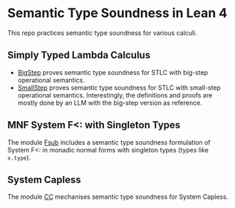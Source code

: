 # Semantic Type Soundness in Lean 4

This repo practices semantic type soundness for various calculi.

## Simply Typed Lambda Calculus

- [BigStep](Semantic/Stlc/BigStep/Soundness.lean) proves semantic type soundness for STLC with big-step operational semantics.
- [SmallStep](Semantic/Stlc/SmallStep/Soundness.lean) proves semantic type soundness for STLC with small-step operational semantics.
  Interestingly, the definitions and proofs are mostly done by an LLM with the big-step version as reference.

## MNF System F<: with Singleton Types

The module [Fsub](Semantic/Fsub.lean) includes a semantic type soundness formulation of System F<: in monadic normal forms with singleton types (types like `x.type`).

## System Capless

The module [CC](Semantic/CC.lean) mechanises semantic type soundness for System Capless.

